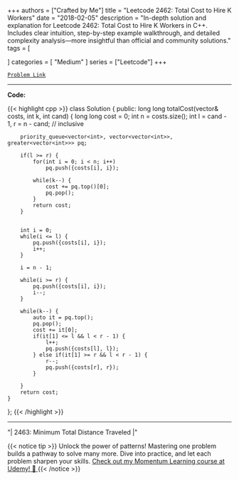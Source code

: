 
+++
authors = ["Crafted by Me"]
title = "Leetcode 2462: Total Cost to Hire K Workers"
date = "2018-02-05"
description = "In-depth solution and explanation for Leetcode 2462: Total Cost to Hire K Workers in C++. Includes clear intuition, step-by-step example walkthrough, and detailed complexity analysis—more insightful than official and community solutions."
tags = [
    
]
categories = [
    "Medium"
]
series = ["Leetcode"]
+++



[`Problem Link`](https://leetcode.com/problems/total-cost-to-hire-k-workers/description/)

---

**Code:**

{{< highlight cpp >}}
class Solution {
public:
    long long totalCost(vector<int>& costs, int k, int cand) {
        long long cost = 0;
        int n = costs.size();
        int l = cand - 1, r = n - cand; // inclusive
        
        priority_queue<vector<int>, vector<vector<int>>, greater<vector<int>>> pq;
        
        if(l >= r) {
            for(int i = 0; i < n; i++)
                pq.push({costs[i], i});
            
            while(k--) {
                cost += pq.top()[0];
                pq.pop();
            }
            return cost;
        }
        
        
        int i = 0;
        while(i <= l) {
            pq.push({costs[i], i});
            i++;
        }
        
        i = n - 1;
        
        while(i >= r) {
            pq.push({costs[i], i});
            i--;
        }
        
        while(k--) {
            auto it = pq.top();
            pq.pop();
            cost += it[0];
            if(it[1] <= l && l < r - 1) {
                l++;
                pq.push({costs[l], l});
            } else if(it[1] >= r && l < r - 1) {
                r--;
                pq.push({costs[r], r});
            }
            
        }
        return cost;
    }
};
{{< /highlight >}}


---


"| 2463: Minimum Total Distance Traveled |"

{{< notice tip >}}
Unlock the power of patterns! Mastering one problem builds a pathway to solve many more. Dive into practice, and let each problem sharpen your skills. [Check out my Momentum Learning course at Udemy! 🚀 ](https://www.udemy.com/course/algorithms-and-data-structures-in-cpp/)
{{< /notice >}}

